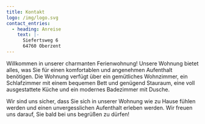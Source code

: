 ```yaml
---
title: Kontakt
logo: /img/logo.svg
contact_entries:
  - heading: Anreise
    text: |-
      Siefertsweg 6
      64760 Oberzent
---
```


Willkommen in unserer charmanten Ferienwohnung! Unsere Wohnung bietet alles, was Sie für einen komfortablen und angenehmen Aufenthalt benötigen. Die Wohnung verfügt über ein gemütliches Wohnzimmer, ein Schlafzimmer mit einem bequemen Bett und genügend Stauraum, eine voll ausgestattete Küche und ein modernes Badezimmer mit Dusche.

Wir sind uns sicher, dass Sie sich in unserer Wohnung wie zu Hause fühlen werden und einen unvergesslichen Aufenthalt erleben werden. Wir freuen uns darauf, Sie bald bei uns begrüßen zu dürfen!
